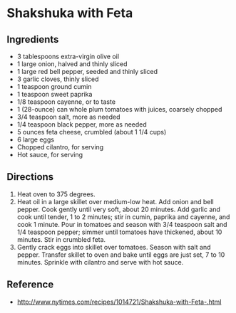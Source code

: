 # Shakshuka with Feta

## Ingredients
* 3 tablespoons extra-virgin olive oil
* 1 large onion, halved and thinly sliced
* 1 large red bell pepper, seeded and thinly sliced
* 3 garlic cloves, thinly sliced
* 1 teaspoon ground cumin
* 1 teaspoon sweet paprika
* 1/8 teaspoon cayenne, or to taste
* 1 (28-ounce) can whole plum tomatoes with juices, coarsely chopped
* 3/4 teaspoon salt, more as needed
* 1/4 teaspoon black pepper, more as needed
* 5 ounces feta cheese, crumbled (about 1 1/4 cups)
* 6 large eggs
* Chopped cilantro, for serving
* Hot sauce, for serving

## Directions
1.  Heat oven to 375 degrees.
2.  Heat oil in a large skillet over medium-low heat. Add onion and bell pepper. Cook gently until very soft, about 20 minutes. Add garlic and cook until tender, 1 to 2 minutes; stir in cumin, paprika and cayenne, and cook 1 minute. Pour in tomatoes and season with 3/4 teaspoon salt and 1/4 teaspoon pepper; simmer until tomatoes have thickened, about 10 minutes. Stir in crumbled feta.
3.  Gently crack eggs into skillet over tomatoes. Season with salt and pepper. Transfer skillet to oven and bake until eggs are just set, 7 to 10 minutes. Sprinkle with cilantro and serve with hot sauce.

## Reference
* http://www.nytimes.com/recipes/1014721/Shakshuka-with-Feta-.html

